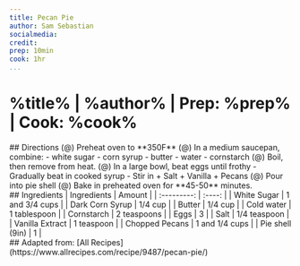 ```yaml
---
title: Pecan Pie
author: Sam Sebastian
socialmedia:
credit:
prep: 10min
cook: 1hr
...
```


# %title% | %author% | Prep: %prep% | Cook: %cook%

<div class="container">
<div class="sidebyside">
## Directions
(@) Preheat oven to **350F**
(@) In a medium saucepan, combine:
    - white sugar
    - corn syrup
    - butter
    - water
    - cornstarch
(@) Boil, then remove from heat.
(@) In a large bowl, beat eggs until frothy
    - Gradually beat in cooked syrup
    - Stir in
        + Salt
        + Vanilla
        + Pecans
(@) Pour into pie shell
(@) Bake in preheated oven for **45-50** minutes.
</div>

<div class="sidebyside">
## Ingredients
| Ingredients | Amount |
| :---------: | :----: |
| White Sugar | 1 and 3/4 cups |
| Dark Corn Syrup | 1/4 cup |
| Butter | 1/4 cup |
| Cold water | 1 tablespoon |
| Cornstarch | 2 teaspoons |
| Eggs | 3 |
| Salt | 1/4 teaspoon |
| Vanilla Extract | 1 teaspoon |
| Chopped Pecans | 1 and 1/4 cups |
| Pie shell (9in) | 1 |
</div>
</div>


<div class="noprint">
## Adapted from: [All Recipes](https://www.allrecipes.com/recipe/9487/pecan-pie/)
</div>